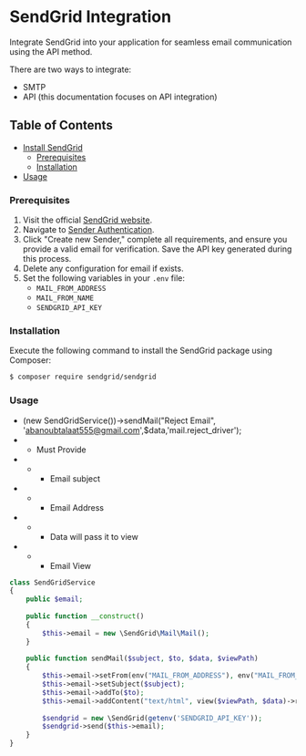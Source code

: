 # SendGrid Integration

Integrate SendGrid into your application for seamless email communication using the API method.

There are two ways to integrate:
- SMTP
- API (this documentation focuses on API integration)

## Table of Contents

- [Install SendGrid](#install-sendgrid)
    - [Prerequisites](#prerequisites)
    - [Installation](#installation)
- [Usage](#usage)

### Prerequisites
1. Visit the official [SendGrid website](https://sendgrid.com/en-us).
2. Navigate to [Sender Authentication](https://app.sendgrid.com/settings/sender_auth/senders).
3. Click "Create new Sender," complete all requirements, and ensure you provide a valid email for verification. Save the API key generated during this process.
4. Delete any configuration for email if exists.
5. Set the following variables in your `.env` file:
    - `MAIL_FROM_ADDRESS`
    - `MAIL_FROM_NAME`
    - `SENDGRID_API_KEY`

### Installation
Execute the following command to install the SendGrid package using Composer:

```bash
$ composer require sendgrid/sendgrid
```

### Usage 

- (new SendGridService())->sendMail("Reject Email", 'abanoubtalaat555@gmail.com',$data,'mail.reject_driver');
- - Must Provide 
- - - Email subject
- - - Email Address
- - - Data will pass it to view
- - - Email View 

```php
class SendGridService
{
    public $email;
    
    public function __construct()
    {
        $this->email = new \SendGrid\Mail\Mail();
    }
    
    public function sendMail($subject, $to, $data, $viewPath)
    {
        $this->email->setFrom(env("MAIL_FROM_ADDRESS"), env("MAIL_FROM_NAME"));
        $this->email->setSubject($subject);
        $this->email->addTo($to);
        $this->email->addContent("text/html", view($viewPath, $data)->render());
        
        $sendgrid = new \SendGrid(getenv('SENDGRID_API_KEY'));
        $sendgrid->send($this->email);
    }
}
```
